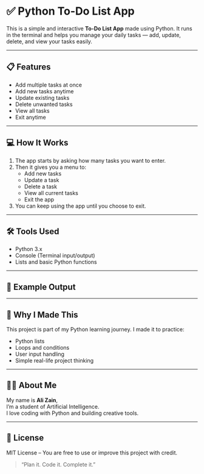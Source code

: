 # ✅ Python To-Do List App

This is a simple and interactive **To-Do List App** made using Python. It runs in the terminal and helps you manage your daily tasks — add, update, delete, and view your tasks easily.

---

## 📋 Features

- Add multiple tasks at once
- Add new tasks anytime
- Update existing tasks
- Delete unwanted tasks
- View all tasks
- Exit anytime

---

## 💻 How It Works

1. The app starts by asking how many tasks you want to enter.
2. Then it gives you a menu to:
   - Add new tasks
   - Update a task
   - Delete a task
   - View all current tasks
   - Exit the app
3. You can keep using the app until you choose to exit.

---

## 🛠 Tools Used

- Python 3.x
- Console (Terminal input/output)
- Lists and basic Python functions

---

## 🧪 Example Output


---

## 🎯 Why I Made This

This project is part of my Python learning journey. I made it to practice:
- Python lists
- Loops and conditions
- User input handling
- Simple real-life project thinking

---

## 👨‍💻 About Me

My name is **Ali Zain**,  
I’m a student of Artificial Intelligence.  
I love coding with Python and building creative tools.

---

## 📄 License

MIT License – You are free to use or improve this project with credit.

> “Plan it. Code it. Complete it.”
